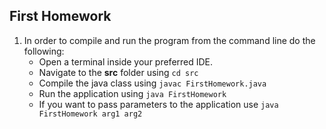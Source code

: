 ## First Homework

1. In order to compile and run the program from the command line
do the following:
   - Open a terminal inside your preferred IDE.
   - Navigate to the **src** folder using ```cd src```
   - Compile the java class using ```javac FirstHomework.java```
   - Run the application using ```java FirstHomework```
   - If you want to pass parameters to the application use ```java FirstHomework arg1 arg2```